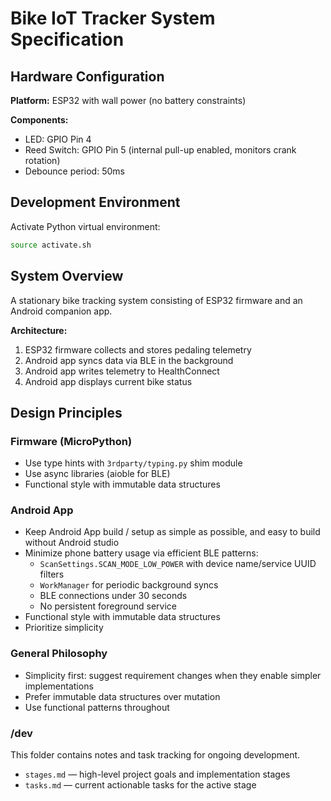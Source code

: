 # Bike IoT Tracker System Specification

## Hardware Configuration

**Platform:** ESP32 with wall power (no battery constraints)

**Components:**

- LED: GPIO Pin 4
- Reed Switch: GPIO Pin 5 (internal pull-up enabled, monitors crank rotation)
- Debounce period: 50ms

## Development Environment

Activate Python virtual environment:

```bash
source activate.sh
```

## System Overview

A stationary bike tracking system consisting of ESP32 firmware and an Android
companion app.

**Architecture:**

1. ESP32 firmware collects and stores pedaling telemetry
2. Android app syncs data via BLE in the background
3. Android app writes telemetry to HealthConnect
4. Android app displays current bike status

## Design Principles

### Firmware (MicroPython)

- Use type hints with `3rdparty/typing.py` shim module
- Use async libraries (aioble for BLE)
- Functional style with immutable data structures

### Android App

- Keep Android App build / setup as simple as possible, and easy to build
  without Android studio
- Minimize phone battery usage via efficient BLE patterns:
  - `ScanSettings.SCAN_MODE_LOW_POWER` with device name/service UUID filters
  - `WorkManager` for periodic background syncs
  - BLE connections under 30 seconds
  - No persistent foreground service
- Functional style with immutable data structures
- Prioritize simplicity

### General Philosophy

- Simplicity first: suggest requirement changes when they enable simpler
  implementations
- Prefer immutable data structures over mutation
- Use functional patterns throughout

### /dev

This folder contains notes and task tracking for ongoing development.

- `stages.md` — high-level project goals and implementation stages
- `tasks.md` — current actionable tasks for the active stage
